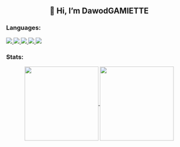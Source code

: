 <h2 align="center">👋 Hi, I’m DawodGAMIETTE</h2>

<h3>Languages:</h3>
<p>
  <a href="https://github.com/DawodGAMIETTE">
    <img src="https://img.shields.io/badge/C-00599C?style=for-the-badge&logo=c&logoColor=white">
  </a>
  <a href="https://github.com/DawodGAMIETTE">
    <img src="https://img.shields.io/badge/C++-00599C?style=for-the-badge&logo=c%2B%2B&logoColor=white">
  </a>
  <a href="https://github.com/DawodGAMIETTE">
    <img src="https://img.shields.io/badge/Python-3776AB?style=for-the-badge&logo=python&logoColor=white">
  </a>
  <a href="https://github.com/DawodGAMIETTE">
    <img src="https://img.shields.io/badge/Java-ED8B00?style=for-the-badge&logo=openjdk&logoColor=white">
  </a>
  <a href="https://github.com/DawodGAMIETTE">
    <img src="https://img.shields.io/badge/JavaScript-F7DF1E?style=for-the-badge&logo=javascript&logoColor=black">
  </a>
</p>

<h3>Stats:</h3>
<p align="center">
  <a href="https://github.com/DawodGAMIETTE">
    <img height=200 align="center" src="https://github-readme-streak-stats.herokuapp.com?user=DawodGAMIETTE&theme=transparent&hide_border=true&mode=weekly" />
  </a>
  <a href="https://github.com/DawodGAMIETTE">
    <img height=200 align="center" src="https://github-readme-stats.vercel.app/api/top-langs/?username=DawodGAMIETTE&hide_border=true&theme=transparent&size_weight=0.5&count_weight=0.5&layout=donut" />
  </a>
</p>
